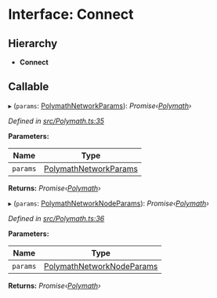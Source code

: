 # Interface: Connect

## Hierarchy

- **Connect**

## Callable

▸ (`params`: [PolymathNetworkParams](_polymath_.polymathnetworkparams.md)): _Promise‹[Polymath](../classes/_polymath_.polymath.md)›_

_Defined in [src/Polymath.ts:35](https://github.com/PolymathNetwork/polymath-sdk/blob/d34930f/src/Polymath.ts#L35)_

**Parameters:**

| Name     | Type                                                         |
| -------- | ------------------------------------------------------------ |
| `params` | [PolymathNetworkParams](_polymath_.polymathnetworkparams.md) |

**Returns:** _Promise‹[Polymath](../classes/_polymath_.polymath.md)›_

▸ (`params`: [PolymathNetworkNodeParams](_polymath_.polymathnetworknodeparams.md)): _Promise‹[Polymath](../classes/_polymath_.polymath.md)›_

_Defined in [src/Polymath.ts:36](https://github.com/PolymathNetwork/polymath-sdk/blob/d34930f/src/Polymath.ts#L36)_

**Parameters:**

| Name     | Type                                                                 |
| -------- | -------------------------------------------------------------------- |
| `params` | [PolymathNetworkNodeParams](_polymath_.polymathnetworknodeparams.md) |

**Returns:** _Promise‹[Polymath](../classes/_polymath_.polymath.md)›_
